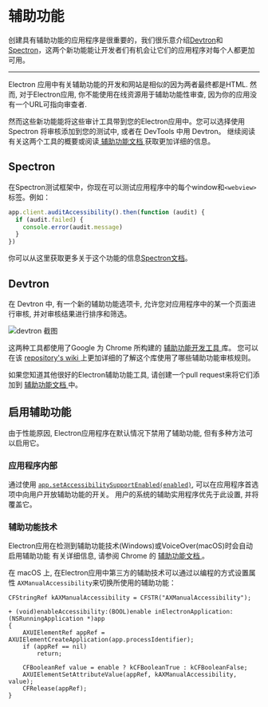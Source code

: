 # 辅助功能

创建具有辅助功能的应用程序是很重要的，我们很乐意介绍[Devtron](https://electron.atom.io/devtron)和[Spectron](https://electron.atom.io/spectron)，这两个新功能能让开发者们有机会让它们的应用程序对每个人都更加可用。

* * *

Electron 应用中有关辅助功能的开发和网站是相似的因为两者最终都是HTML. 然而, 对于Electron应用, 你不能使用在线资源用于辅助功能性审查, 因为你的应用没有一个URL可指向审查者.

然而这些新功能能将这些审计工具带到您的Electron应用中。您可以选择使用 Spectron 将审核添加到您的测试中, 或者在 DevTools 中用 Devtron。 继续阅读有关这两个工具的概要或阅读[ 辅助功能文档 ](https://electronjs.org/docs/tutorial/accessibility)获取更加详细的信息。

## Spectron

在Spectron测试框架中，你现在可以测试应用程序中的每个window和`<webview>`标签。例如：

```javascript
app.client.auditAccessibility().then(function (audit) {
  if (audit.failed) {
    console.error(audit.message)
  }
})
```

你可以从这里获取更多关于这个功能的信息[Spectron文档](https://github.com/electron/spectron#accessibility-testing)。

## Devtron

在 Devtron 中, 有一个新的辅助功能选项卡, 允许您对应用程序中的某一个页面进行审核, 并对审核结果进行排序和筛选。

![devtron 截图](https://cloud.githubusercontent.com/assets/1305617/17156618/9f9bcd72-533f-11e6-880d-389115f40a2a.png)

这两种工具都使用了Google 为 Chrome 所构建的 [ 辅助功能开发工具 ](https://github.com/GoogleChrome/accessibility-developer-tools) 库。 您可以在该 [ repository's wiki ](https://github.com/GoogleChrome/accessibility-developer-tools/wiki/Audit-Rules) 上更加详细的了解这个库使用了哪些辅助功能审核规则。

如果您知道其他很好的Electron辅助功能工具, 请创建一个pull request来将它们添加到 [ 辅助功能文档 ](https://electronjs.org/docs/tutorial/accessibility) 中。

## 启用辅助功能

由于性能原因, Electron应用程序在默认情况下禁用了辅助功能, 但有多种方法可以启用它。

### 应用程序内部

通过使用 [` app.setAccessibilitySupportEnabled(enabled) `](https://electron.atom.io/docs/api/app.md#appsetaccessibilitysupportenabledenabled-macos-windows), 可以在应用程序首选项中向用户开放辅助功能的开关。 用户的系统的辅助实用程序优先于此设置, 并将覆盖它。

### 辅助功能技术

Electron应用在检测到辅助功能技术(Windows)或VoiceOver(macOS)时会自动启用辅助功能 有关详细信息, 请参阅 Chrome 的 [ 辅助功能文档 ](https://www.chromium.org/developers/design-documents/accessibility#TOC-How-Chrome-detects-the-presence-of-Assistive-Technology)。

在 macOS 上, 在Electron应用中第三方的辅助技术可以通过以编程的方式设置属性 ` AXManualAccessibility `来切换所使用的辅助功能：

```objc
CFStringRef kAXManualAccessibility = CFSTR("AXManualAccessibility");

+ (void)enableAccessibility:(BOOL)enable inElectronApplication:(NSRunningApplication *)app
{
    AXUIElementRef appRef = AXUIElementCreateApplication(app.processIdentifier);
    if (appRef == nil)
        return;

    CFBooleanRef value = enable ? kCFBooleanTrue : kCFBooleanFalse;
    AXUIElementSetAttributeValue(appRef, kAXManualAccessibility, value);
    CFRelease(appRef);
}
```